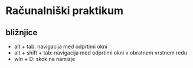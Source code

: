 # Računalniški praktikum

## bližnjice
 
 - alt + tab: navigacija med odprtimi okni
 - alt + shift + tab: navigacija med odprtimi okni v obratnem vrstnem redu
 - win + D: skok na namizje

